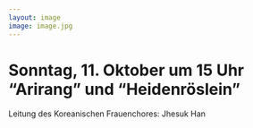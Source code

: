 ```yaml
---
layout: image
image: image.jpg
---
```


# Sonntag, 11. Oktober um 15 Uhr  “Arirang” und “Heidenröslein”

Leitung des Koreanischen Frauenchores: Jhesuk Han
